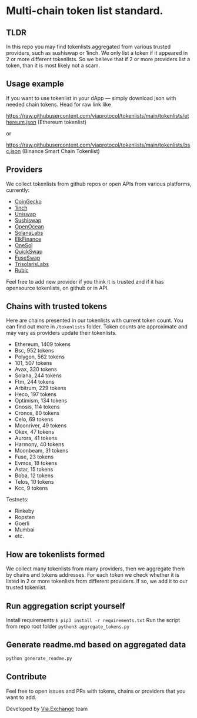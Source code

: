 
# Multi-chain token list standard. 

## TLDR

In this repo you may find tokenlists aggregated from various trusted providers, such as sushiswap or 1inch. We only list a token
if it appeared in 2 or more different tokenlists. So we believe that if 2 or more providers list a token, than it is
most likely not a scam.

## Usage example
If you want to use tokenlist in your dApp — simply download json with needed chain tokens. Head for raw link like 

https://raw.githubusercontent.com/viaprotocol/tokenlists/main/tokenlists/ethereum.json (Ethereum tokenlist)

or 

https://raw.githubusercontent.com/viaprotocol/tokenlists/main/tokenlists/bsc.json (Binance Smart Chain Tokenlist)

## Providers

We collect tokenlists from github repos or open APIs from various platforms, currently:
- [CoinGecko](https://www.coingecko.com/)
- [1inch](https://app.1inch.io/)
- [Uniswap](https://uniswap.org/)
- [Sushiswap](https://www.sushi.com/)
- [OpenOcean](https://openocean.finance/)
- [SolanaLabs](https://solanalabs.com/)
- [ElkFinance](https://elk.finance/)
- [OneSol](https://1sol.io/)
- [QuickSwap](https://quickswap.exchange/#/swap)
- [FuseSwap](https://beta.fuseswap.com/#/swap)
- [TrisolarisLabs](https://www.trisolaris.io/#/swap)
- [Rubic](https://app.rubic.exchange/)

Feel free to add new provider if you think it is trusted and if it has opensource tokenlists, on github 
or in API.

## Chains with trusted tokens

Here are chains presented in our tokenlists with current token count. You can find out more in `/tokenlists` folder.
Token counts are approximate and may vary as providers update their tokenlists.

- Ethereum, 1409 tokens
- Bsc, 952 tokens
- Polygon, 562 tokens
- 101, 507 tokens
- Avax, 320 tokens
- Solana, 244 tokens
- Ftm, 244 tokens
- Arbitrum, 229 tokens
- Heco, 197 tokens
- Optimism, 134 tokens
- Gnosis, 114 tokens
- Cronos, 80 tokens
- Celo, 69 tokens
- Moonriver, 49 tokens
- Okex, 47 tokens
- Aurora, 41 tokens
- Harmony, 40 tokens
- Moonbeam, 31 tokens
- Fuse, 23 tokens
- Evmos, 18 tokens
- Astar, 15 tokens
- Boba, 12 tokens
- Telos, 10 tokens
- Kcc, 9 tokens

Testnets:

- Rinkeby
- Ropsten
- Goerli
- Mumbai
- etc.

## How are tokenlists formed

We collect many tokenlists from many providers, then we aggregate them by chains and tokens addresses. 
For each token we check whether it is listed in 2 or more tokenlists from different providers. If so, 
we add it to our trusted tokenlist.


## Run aggregation script yourself
Install requirements
```$ pip3 install -r requirements.txt```
Run the script from repo root folder
```python3 aggregate_tokens.py```

## Generate readme.md based on aggregated data
```bash
python generate_readme.py
```


## Contribute
Feel free to open issues and PRs with tokens, chains or providers that you want to add.

Developed by [Via.Exchange](https://Via.Exchange) team
